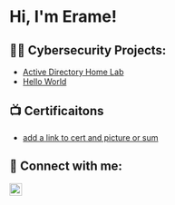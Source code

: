 <h1>Hi, I'm Erame! </h1> 

<h2>👨‍💻 Cybersecurity Projects:</h2>


  - [Active Directory Home Lab](https://github.com/joshmadakor1/previewurl)
  - [Hello World](https://github.com/joshmadakor1/previewurl)

<h2>📺 Certificaitons </h2>

- [add a link to cert and picture or sum ](https://imgur.com/cVlZNer)

<h2> 🤳 Connect with me:</h2>


[<img align="left" alt="JoshMadakor | LinkedIn" width="22px" src="https://cdn.jsdelivr.net/npm/simple-icons@v3/icons/linkedin.svg" />][linkedin]



[linkedin]: https://linkedin.com/in/erame-okojie/

<!--
**joshmadakor1/joshmadakor1** is a ✨ _special_ ✨ repository because its `README.md` (this file) appears on your GitHub profile.

Here are some ideas to get you started:

- 🔭 I’m currently working on ...
- 🌱 I’m currently learning ...
- 👯 I’m looking to collaborate on ...
- 🤔 I’m looking for help with ...
- 💬 Ask me about ...
- 📫 How to reach me: ...
- 😄 Pronouns: ...
- ⚡ Fun fact: ...
-->
